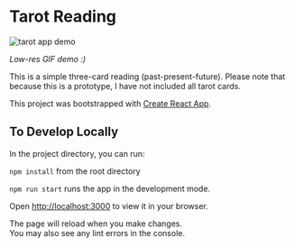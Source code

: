 # Tarot Reading
![tarot app demo](https://media.giphy.com/media/v1.Y2lkPTc5MGI3NjExeHl6dDVoNjJ0MTB0aHFrc29qZjlib2UxMG9sbHgyN3BvMnp5a2J1cyZlcD12MV9pbnRlcm5hbF9naWZfYnlfaWQmY3Q9Zw/cFrGkY6lDzpWhIKUZS/giphy.gif)

*Low-res GIF demo :)*

This is a simple three-card reading (past-present-future). Please note that because this is a prototype, I have not included all tarot cards.

This project was bootstrapped with [Create React App](https://github.com/facebook/create-react-app).

## To Develop Locally

In the project directory, you can run:

`npm install` from the root directory

`npm run start` runs the app in the development mode.

Open [http://localhost:3000](http://localhost:3000) to view it in your browser.

The page will reload when you make changes.\
You may also see any lint errors in the console.
